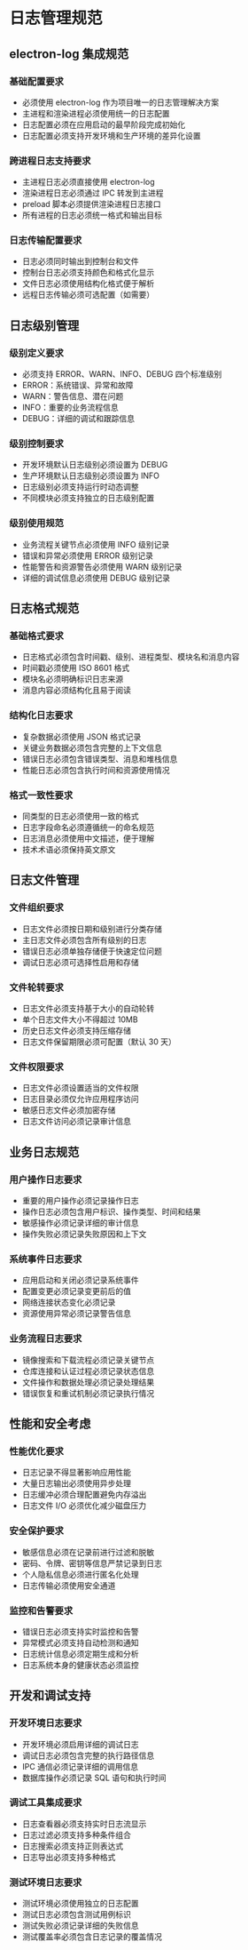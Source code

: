 # 日志管理规范

## electron-log 集成规范

### 基础配置要求

- 必须使用 electron-log 作为项目唯一的日志管理解决方案
- 主进程和渲染进程必须使用统一的日志配置
- 日志配置必须在应用启动的最早阶段完成初始化
- 日志配置必须支持开发环境和生产环境的差异化设置

### 跨进程日志支持要求

- 主进程日志必须直接使用 electron-log
- 渲染进程日志必须通过 IPC 转发到主进程
- preload 脚本必须提供渲染进程日志接口
- 所有进程的日志必须统一格式和输出目标

### 日志传输配置要求

- 日志必须同时输出到控制台和文件
- 控制台日志必须支持颜色和格式化显示
- 文件日志必须使用结构化格式便于解析
- 远程日志传输必须可选配置（如需要）

## 日志级别管理

### 级别定义要求

- 必须支持 ERROR、WARN、INFO、DEBUG 四个标准级别
- ERROR：系统错误、异常和故障
- WARN：警告信息、潜在问题
- INFO：重要的业务流程信息
- DEBUG：详细的调试和跟踪信息

### 级别控制要求

- 开发环境默认日志级别必须设置为 DEBUG
- 生产环境默认日志级别必须设置为 INFO
- 日志级别必须支持运行时动态调整
- 不同模块必须支持独立的日志级别配置

### 级别使用规范

- 业务流程关键节点必须使用 INFO 级别记录
- 错误和异常必须使用 ERROR 级别记录
- 性能警告和资源警告必须使用 WARN 级别记录
- 详细的调试信息必须使用 DEBUG 级别记录

## 日志格式规范

### 基础格式要求

- 日志格式必须包含时间戳、级别、进程类型、模块名和消息内容
- 时间戳必须使用 ISO 8601 格式
- 模块名必须明确标识日志来源
- 消息内容必须结构化且易于阅读

### 结构化日志要求

- 复杂数据必须使用 JSON 格式记录
- 关键业务数据必须包含完整的上下文信息
- 错误日志必须包含错误类型、消息和堆栈信息
- 性能日志必须包含执行时间和资源使用情况

### 格式一致性要求

- 同类型的日志必须使用一致的格式
- 日志字段命名必须遵循统一的命名规范
- 日志消息必须使用中文描述，便于理解
- 技术术语必须保持英文原文

## 日志文件管理

### 文件组织要求

- 日志文件必须按日期和级别进行分类存储
- 主日志文件必须包含所有级别的日志
- 错误日志必须单独存储便于快速定位问题
- 调试日志必须可选择性启用和存储

### 文件轮转要求

- 日志文件必须支持基于大小的自动轮转
- 单个日志文件大小不得超过 10MB
- 历史日志文件必须支持压缩存储
- 日志文件保留期限必须可配置（默认 30 天）

### 文件权限要求

- 日志文件必须设置适当的文件权限
- 日志目录必须仅允许应用程序访问
- 敏感日志文件必须加密存储
- 日志文件访问必须记录审计信息

## 业务日志规范

### 用户操作日志要求

- 重要的用户操作必须记录操作日志
- 操作日志必须包含用户标识、操作类型、时间和结果
- 敏感操作必须记录详细的审计信息
- 操作失败必须记录失败原因和上下文

### 系统事件日志要求

- 应用启动和关闭必须记录系统事件
- 配置变更必须记录变更前后的值
- 网络连接状态变化必须记录
- 资源使用异常必须记录警告信息

### 业务流程日志要求

- 镜像搜索和下载流程必须记录关键节点
- 仓库连接和认证过程必须记录状态信息
- 文件操作和数据处理必须记录处理结果
- 错误恢复和重试机制必须记录执行情况

## 性能和安全考虑

### 性能优化要求

- 日志记录不得显著影响应用性能
- 大量日志输出必须使用异步处理
- 日志缓冲必须合理配置避免内存溢出
- 日志文件 I/O 必须优化减少磁盘压力

### 安全保护要求

- 敏感信息必须在记录前进行过滤和脱敏
- 密码、令牌、密钥等信息严禁记录到日志
- 个人隐私信息必须进行匿名化处理
- 日志传输必须使用安全通道

### 监控和告警要求

- 错误日志必须支持实时监控和告警
- 异常模式必须支持自动检测和通知
- 日志统计信息必须定期生成和分析
- 日志系统本身的健康状态必须监控

## 开发和调试支持

### 开发环境日志要求

- 开发环境必须启用详细的调试日志
- 调试日志必须包含完整的执行路径信息
- IPC 通信必须记录详细的调用信息
- 数据库操作必须记录 SQL 语句和执行时间

### 调试工具集成要求

- 日志查看器必须支持实时日志流显示
- 日志过滤必须支持多种条件组合
- 日志搜索必须支持正则表达式
- 日志导出必须支持多种格式

### 测试环境日志要求

- 测试环境必须使用独立的日志配置
- 测试日志必须包含测试用例标识
- 测试失败必须记录详细的失败信息
- 测试覆盖率必须包含日志记录的覆盖情况
